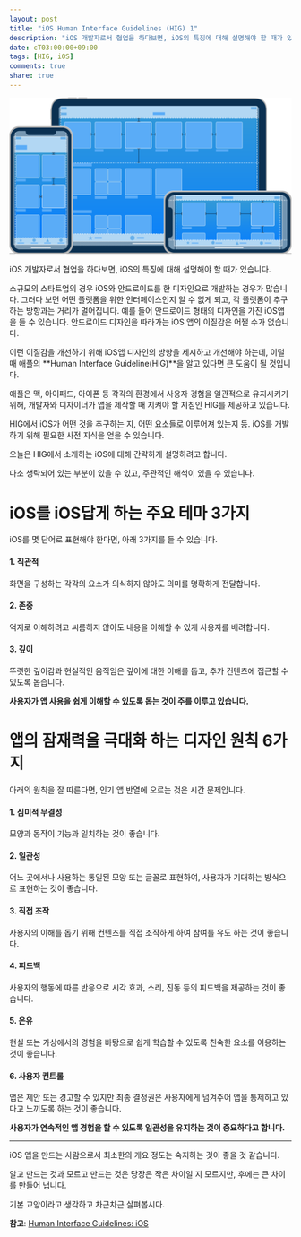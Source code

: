 ```yaml
---
layout: post
title: "iOS Human Interface Guidelines (HIG) 1"
description: "iOS 개발자로서 협업을 하다보면, iOS의 특징에 대해 설명해야 할 때가 있습니다."
date: cT03:00:00+09:00
tags: [HIG, iOS]
comments: true
share: true
---
```


![iOS-Hero.svg](/images/iOS-Hero.svg)

iOS 개발자로서 협업을 하다보면, iOS의 특징에 대해 설명해야 할 때가 있습니다. 

소규모의 스타트업의 경우 iOS와 안드로이드를 한 디자인으로 개발하는 경우가 많습니다. 그러다 보면 어떤 플랫폼을 위한 인터페이스인지 알 수 없게 되고, 각 플랫폼이 추구하는 방향과는 거리가 멀어집니다. 예를 들어 안드로이드 형태의 디자인을 가진 iOS앱을 들 수 있습니다.  안드로이드 디자인을 따라가는 iOS 앱의 이질감은 어쩔 수가 없습니다.

이런 이질감을 개선하기 위해 iOS앱 디자인의 방향을 제시하고 개선해야 하는데, 이럴 때 애플의 **Human Interface Guideline(HIG)**을 알고 있다면 큰 도움이 될 것입니다.

애플은 맥, 아이패드, 아이폰 등 각각의 환경에서 사용자 경험을 일관적으로 유지시키기 위해, 개발자와 디자이너가 앱을 제작할 때 지켜야 할 지침인 HIG를 제공하고 있습니다.

HIG에서 iOS가 어떤 것을 추구하는 지, 어떤 요소들로 이루어져 있는지 등. iOS를 개발하기 위해 필요한 사전 지식을 얻을 수 있습니다.

오늘은 HIG에서 소개하는 iOS에 대해 간략하게 설명하려고 합니다.

다소 생략되어 있는 부분이 있을 수 있고, 주관적인 해석이 있을 수 있습니다.

# iOS를 iOS답게 하는 주요 테마 3가지

iOS를 몇 단어로 표현해야 한다면, 아래 3가지를 들 수 있습니다.

#### 1. 직관적

화면을 구성하는 각각의 요소가 의식하지 않아도 의미를 명확하게 전달합니다.

#### 2. 존중

억지로 이해하려고 씨름하지 않아도 내용을 이해할 수 있게 사용자를 배려합니다.

#### 3. 깊이

뚜렷한 깊이감과 현실적인 움직임은 깊이에 대한 이해를 돕고, 추가 컨텐츠에 접근할 수 있도록 돕습니다.

**사용자가 앱 사용을 쉽게 이해할 수 있도록 돕는 것이 주를 이루고 있습니다.**

# 앱의 잠재력을 극대화 하는 디자인 원칙 6가지

아래의 원칙을 잘 따른다면, 인기 앱 반열에 오르는 것은 시간 문제입니다.

#### 1. 심미적 무결성

모양과 동작이 기능과 일치하는 것이 좋습니다.

#### 2. 일관성

어느 곳에서나 사용하는 통일된 모양 또는 글꼴로 표현하여, 사용자가 기대하는 방식으로 표현하는 것이 좋습니다.

#### 3. 직접 조작

사용자의 이해를 돕기 위해 컨텐츠를 직접 조작하게 하여 참여를 유도 하는 것이 좋습니다.

#### 4. 피드백

사용자의 행동에 따른 반응으로 시각 효과, 소리, 진동 등의 피드백을 제공하는 것이 좋습니다.

#### 5. 은유

현실 또는 가상에서의 경험을 바탕으로 쉽게 학습할 수 있도록 친숙한 요소를 이용하는 것이 좋습니다.

#### 6. 사용자 컨트롤

앱은 제안 또는 경고할 수 있지만 최종 결정권은 사용자에게 넘겨주어 앱을 통제하고 있다고 느끼도록 하는 것이 좋습니다.

**사용자가 연속적인 앱 경험을 할 수 있도록 일관성을 유지하는 것이 중요하다고 합니다.**

---

iOS 앱을 만드는 사람으로서 최소한의 개요 정도는 숙지하는 것이 좋을 것 같습니다.

알고 만드는 것과 모르고 만드는 것은 당장은 작은 차이일 지 모르지만, 후에는 큰 차이를 만들어 냅니다.

기본 교양이라고 생각하고 차근차근 살펴봅시다.

**참고**: [Human Interface Guidelines: iOS](https://developer.apple.com/design/human-interface-guidelines/ios/overview/themes/)